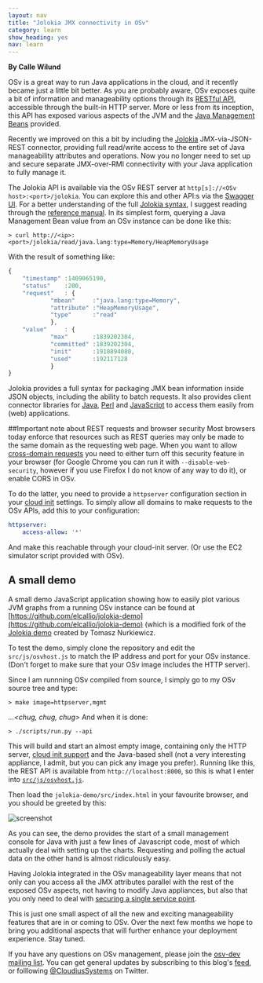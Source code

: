 ```yaml
---
layout: nav
title: "Jolokia JMX connectivity in OSv"
category: learn
show_heading: yes
nav: learn
---
```

**By Calle Wilund**

OSv is a great way to run Java applications in the cloud, and it recently became just a little bit better. As you are probably aware, OSv exposes quite a bit of information and manageability options through its [RESTful API](https://github.com/cloudius-systems/osv/wiki/The-RESTful-API), accessible through the built-in HTTP server. More or less from its inception, this API has exposed various aspects of the JVM and the [Java Management Beans](http://docs.oracle.com/javase/7/docs/technotes/guides/jmx/) provided. 

<!--more-->

Recently we improved on this a bit by including the [Jolokia](http://www.jolokia.org/) JMX-via-JSON-REST connector, providing full read/write access to the entire set of Java manageability attributes and operations. Now you no longer need to set up and secure separate JMX-over-RMI connectivity with your Java application to fully manage it. 

The Jolokia API is available via the OSv REST server at <nobr>`http[s]://<OSv host>:<port>/jolokia`</nobr>. You can explore this and other API:s via the [Swagger UI](https://github.com/cloudius-systems/osv/wiki/The-RESTful-API#using-the-swagger-ui).
For a better understanding of the full [Jolokia syntax](http://www.jolokia.org/reference/html/protocol.html), I suggest reading through the [reference manual](http://www.jolokia.org/reference/html/index.html). In its simplest form, querying a Java Management Bean value from an OSv instance can be done like this:

```
> curl http://<ip>:<port>/jolokia/read/java.lang:type=Memory/HeapMemoryUsage
```
With the result of something like:
```javascript
{	
	"timestamp"	:1409065190,
	"status"	:200,
	"request"	: {
			"mbean"		:"java.lang:type=Memory",
			"attribute"	:"HeapMemoryUsage",
			"type"		:"read"
			},
	"value"		: {
			"max"		:1839202304,
			"committed"	:1839202304,
			"init"		:1918894080,
			"used"		:192117128
			}
}
```

Jolokia provides a full syntax for packaging JMX bean information inside JSON objects, including the ability to batch requests.  It also provides client connector libraries for [Java](http://www.jolokia.org/client/java.html), [Perl](http://www.jolokia.org/client/perl.html) and [JavaScript](http://www.jolokia.org/client/javascript.html) to access them easily from (web) applications. 

##Important note about REST requests and browser security
Most browsers today enforce that resources such as REST queries may only be made to the same domain as the requesting web page. When you want to allow [cross-domain requests](http://www.w3.org/TR/cors/) you need to either turn off this security feature in your browser (for Google Chrome you can run it with `--disable-web-security`, however if you use Firefox I do not know of any way to do it), or enable CORS in OSv.

To do the latter, you need to provide a `httpserver` configuration section in your [cloud init](https://github.com/cloudius-systems/osv/wiki/Cloud-init) settings. To simply allow all domains to make requests to the OSv APIs, add this to your configuration:

```yaml
httpserver:
    access-allow: '*'
```
And make this reachable through your cloud-init server. (Or use the EC2 simulator script provided with OSv).

## A small demo
A small demo JavaScript application showing how to easily plot various JVM graphs from a running OSv instance can be found at [https://github.com/elcallio/jolokia-demo](https://github.com/elcallio/jolokia-demo) (which is a modified fork of the [Jolokia demo](https://github.com/nurkiewicz/token-bucket) created by Tomasz Nurkiewicz.

To test the demo, simply clone the repository and edit the <a name="osvhost">`src/js/osvhost.js`</a> to match the IP address and port for your OSv instance. (Don't forget to make sure that your OSv image includes the HTTP server).

Since I am runnning OSv compiled from source, I simply go to my OSv source tree and type:

```
> make image=httpserver,mgmt
```
*...<chug, chug, chug>*
And when it is done:
```
> ./scripts/run.py --api
```

This will build and start an almost empty image, containing only the HTTP server, [cloud init support](https://github.com/cloudius-systems/osv/wiki/Cloud-init) and the Java-based shell (not a very interesting appliance, I admit, but you can pick any image you prefer). Running like this, the REST API is available from `http://localhost:8000`, so this is what I enter into [`src/js/osvhost.js`](#osvhost).

Then load the `jolokia-demo/src/index.html` in your favourite browser, and you should be greeted by this:

![screenshot](/images/jolokia-demo.png)

As you can see, the demo provides the start of a small management console for Java with just a few lines of Javascript code, most of which actually deal with setting up the charts. Requesting and polling the actual data on the other hand is almost ridiculously easy.

Having Jolokia integrated in the OSv manageability layer means that not only can you access all the JMX attributes parallel with the rest of the exposed OSv aspects, not having to modify Java appliances, but also that you only need to deal with [securing a single service point](https://github.com/cloudius-systems/osv/wiki/The-RESTful-API#configuring-ssl). 

This is just one small aspect of all the new and exciting manageability features that are in or coming to OSv. Over the next few months we hope to bring you additional aspects that will further enhance your deployment experience. Stay tuned. 

If you have any questions on OSv management, please join the [osv-dev mailing list](https://groups.google.com/forum/#!forum/osv-dev).  You can get general updates by subscribing to this blog's [feed](http://osv.io/blog/atom.xml), or folllowing [@CloudiusSystems](https://twitter.com/CloudiusSystems) on Twitter.

